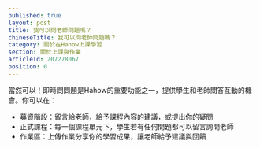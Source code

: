 ```yaml
---
published: true
layout: post
title: 我可以問老師問題嗎？
chineseTitle: 我可以問老師問題嗎？
category: 關於在Hahow上課學習
section: 關於上課與作業
articleId: 207278067
position: 0
---
```

當然可以！即時問問題是Hahow的重要功能之一，提供學生和老師問答互動的機會。你可以在：

* 募資階段：留言給老師，給予課程內容的建議，或提出你的疑問
* 正式課程：每一個課程單元下，學生若有任何問題都可以留言詢問老師
* 作業區：上傳作業分享你的學習成果，讓老師給予建議與回饋
